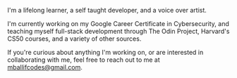 I'm a lifelong learner, a self taught developer, and a voice over artist.
 
I'm currently working on my Google Career Certificate in Cybersecurity, and teaching myself full-stack development through The Odin Project, Harvard's CS50 courses, and a variety of other sources.

If you're curious about anything I'm working on, or are interested in collaborating with me, feel free to reach out to me at mballifcodes@gmail.com.

